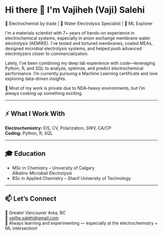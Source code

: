 # Hi there 👋 I'm Vajiheh (Vaji) Salehi

🚀 Electrochemist by trade | 🔬 Water Electrolysis Specialist | 🤖 ML Explorer

I'm a materials scientist with 7+ years of hands-on experience in electrochemical systems, especially in anion exchange membrane water electrolysis (AEMWE). I've tested and tortured membranes, coated MEAs, designed microbial electrolysis systems, and helped push advanced electrolyzers closer to commercialization.

Lately, I’ve been combining my deep lab experience with code—leveraging Python, R, and SQL to analyze, optimize, and predict electrochemical performance. I’m currently pursuing a Machine Learning certificate and love exploring data-driven insights.

💼 Most of my work is private due to NDA-heavy environments, but I'm always cooking up something exciting.

---

## ⚡ What I Work With

**Electrochemistry:** EIS, CV, Polarization, SWV, CA/CP  
**Coding:** Python, R, SQL  

---

## 🎓 Education

- MSc in Chemistry – University of Calgary  
  *Alkaline Microbial Electrolysis*
- BSc in Applied Chemistry – Sharif University of Technology

---

## 📫 Let’s Connect

📍 Greater Vancouver Area, BC  
📧 vajihe.salehi@gmail.com  
🌱 Always learning and experimenting — especially at the electrochemistry + ML intersection!
